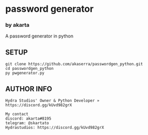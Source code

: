 # password generator
### by akarta

A password generator in python

## SETUP

```
git clone https://github.com/akaserra/passwordgen_python.git
cd passwordgen_python
py pwgenerator.py
```
## AUTHOR INFO

```
Hydra Studios' Owner & Python Developer » https://discord.gg/kUvd982grX

My contact
discord: akarta#8195
telegram: @skartato
Hydrastudios: https://discord.gg/kUvd982grX
```
